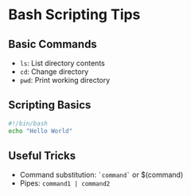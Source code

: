 # Bash Scripting Tips

## Basic Commands
- `ls`: List directory contents
- `cd`: Change directory
- `pwd`: Print working directory

## Scripting Basics
```bash
#!/bin/bash
echo "Hello World"
```

## Useful Tricks
- Command substitution: `` `command` `` or $(command)
- Pipes: `command1 | command2`